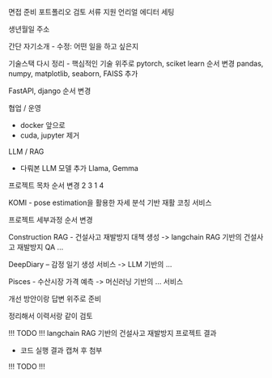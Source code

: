 면접 준비
포트폴리오 검토
서류 지원
언리얼 에디터 세팅

생년월일
주소

간단 자기소개 - 수정: 어떤 일을 하고 싶은지

기술스택 다시 정리 - 핵심적인 기술 위주로
pytorch, sciket learn 순서 변경
pandas, numpy, matplotlib, seaborn, FAISS 추가

FastAPI, django 순서 변경

협업 / 운영
- docker 앞으로
- cuda, jupyter 제거

LLM / RAG
- 다뤄본 LLM 모델 추가 Llama, Gemma

프로젝트 목차 순서 변경 2 3 1 4


KOMI - pose estimation을 활용한 자세 분석 기반 재활 코칭 서비스

프로젝트 세부과정 순서 변경


Construction RAG - 건설사고 재발방지 대책 생성 -> langchain RAG 기반의 건설사고 재발방지 QA ...


DeepDiary – 감정 일기 생성 서비스
-> LLM 기반의 ...

Pisces - 수산시장 가격 예측 -> 머신러닝 기반의 ... 서비스


개선 방안이랑 답변 위주로 준비

정리해서 이력서랑 같이 검토


!!! TODO !!!
langchain RAG 기반의 건설사고 재발방지
프로젝트 결과
- 코드 실행 결과 캡쳐 후 첨부

!!! TODO !!!